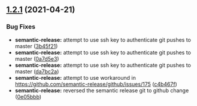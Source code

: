 ## [1.2.1](https://github.com/goldy1992/Mp3Player/compare/v1.2.0...v1.2.1) (2021-04-21)


### Bug Fixes

* **semantic-release:** attempt to use ssh key to authenticate git pushes to master ([3b45f21](https://github.com/goldy1992/Mp3Player/commit/3b45f2142e5a45ce4db5f39d9c722ac963451fa9))
* **semantic-release:** attempt to use ssh key to authenticate git pushes to master ([0a7d5e3](https://github.com/goldy1992/Mp3Player/commit/0a7d5e35ff2772bfc8c32bbb8db85347bc1a62ac))
* **semantic-release:** attempt to use ssh key to authenticate git pushes to master ([da7bc2a](https://github.com/goldy1992/Mp3Player/commit/da7bc2a0ea40e3168cfbbb15a74ec6633ccaff9d))
* **semantic-release:** attempt to use workaround in https://github.com/semantic-release/github/issues/175 ([c4b467f](https://github.com/goldy1992/Mp3Player/commit/c4b467f89acaa654b5c14e4854bd65e7f9f9f4f7))
* **semantic-release:** reversed the semantic release git to github change ([0e05bbb](https://github.com/goldy1992/Mp3Player/commit/0e05bbbaa9f4ededc34a7554582f2a1eeeab13d8))
